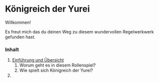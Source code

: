 # Königreich der Yurei

Willkommen!

Es freut mich das du deinen Weg zu diesem wundervollen Regelwerkwerk gefunden hast.



### Inhalt

1. [Einführung und Übersicht](https://github.com/marcelfnfnllvr/kingdomoftheyurei/blob/main/Allgemeines.md#worum-geht-es-in-diesem-rollenspiel)
   1. Worum geht es in diesem Rollenspiel?
   2. Wie spielt sich Königreich der Yurei?
2. 

